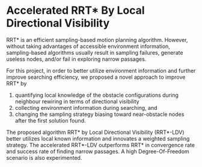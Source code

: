 # Accelerated RRT* By Local Directional Visibility
RRT* is an efficient sampling-based motion planning algorithm. However, without taking advantages of accessible environment information, sampling-based algorithms usually result in sampling failures, generate useless nodes, and/or fail in exploring narrow passages.

For this project, in order to better utilize environment information and further improve searching efficiency, we proposed a novel approach to improve RRT* by
1. quantifying local knowledge of the obstacle configurations during neighbour rewiring in terms of directional visibility
2. collecting environment information during searching, and
3. changing the sampling strategy biasing toward near-obstacle nodes after the first solution found.

The proposed algorithm RRT* by Local Directional Visibility (RRT*-LDV) better utilizes local known information and innovates a weighted sampling strategy. The accelerated RRT*-LDV outperforms RRT* in convergence rate and success rate of finding narrow passages. A high Degree-Of-Freedom scenario is also experimented.
